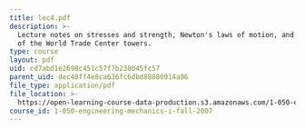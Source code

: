 ```yaml
---
title: lec4.pdf
description: >-
  Lecture notes on stresses and strength, Newton's laws of motion, and the fall
  of the World Trade Center towers.
type: course
layout: pdf
uid: cd7abd1e2698c451c57f7b238b45fc57
parent_uid: dec40ff4e8ca636fc6dbd88880914a96
file_type: application/pdf
file_location: >-
  https://open-learning-course-data-production.s3.amazonaws.com/1-050-engineering-mechanics-i-fall-2007/cd7abd1e2698c451c57f7b238b45fc57_lec4.pdf
course_id: 1-050-engineering-mechanics-i-fall-2007
---
```


